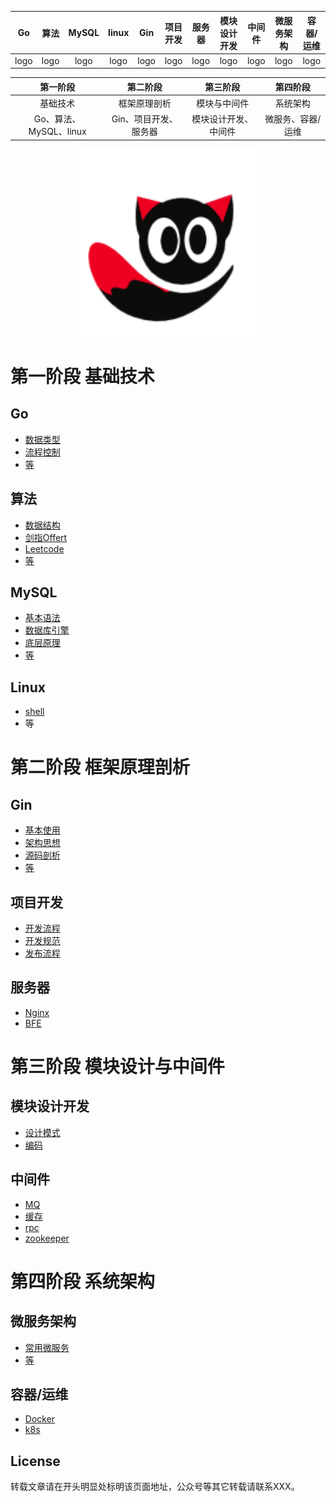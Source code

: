 

|  Go  | 算法 | MySQL | linux | Gin  | 项目开发 | 服务器 | 模块设计开发 | 中间件 | 微服务架构 | 容器/运维 |
| :--: | :--: | :---: | :---: | :--: | :------: | :----: | :----------: | :----: | :--------: | :-------: |
| logo | logo | logo  | logo  | logo |   logo   |  logo  |     logo     |  logo  |    logo    |   logo    |



|        第一阶段        |       第二阶段        |       第三阶段       |     第四阶段      |
| :--------------------: | :-------------------: | :------------------: | :---------------: |
|        基础技术        |     框架原理剖析      |     模块与中间件     |     系统架构      |
| Go、算法、MySQL、linux | Gin、项目开发、服务器 | 模块设计开发、中间件 | 微服务、容器/运维 |

<div align=center>
<img src="./docs/picture/readme_logo/logo.jpg" width="300" height="300"/>
</div>

# 第一阶段 基础技术

## Go

- [数据类型](#)
- [流程控制](#)
- [等](#)

## 算法

- [数据结构](#)
- [剑指Offert](#)
- [Leetcode](#)
- [等](#)

## MySQL

- [基本语法](#)
- [数据库引擎]()
- [底层原理](#)
- [等]()

## Linux

- [shell](#)
- 等



# 第二阶段 框架原理剖析

## Gin

- [基本使用](#)
- [架构思想](#)
- [源码剖析](#)
- [等](#)

## 项目开发

- [开发流程](#)
- [开发规范](#)
- [发布流程](#)

## 服务器

- [Nginx](#)
- [BFE](#)



# 第三阶段 模块设计与中间件

## 模块设计开发

- [设计模式](#)
- [编码](#)

## 中间件

- [MQ](#)
- [缓存](#)
- [rpc](#)
- [zookeeper](#)



# 第四阶段 系统架构

## 微服务架构

- [常用微服务](#)
- [等](#)

## 容器/运维

- [Docker](#)
- [k8s](#)



## License

转载文章请在开头明显处标明该页面地址，公众号等其它转载请联系XXX。